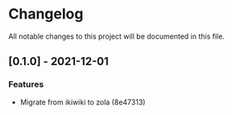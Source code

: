 # Changelog

All notable changes to this project will be documented in this file.

## [0.1.0] - 2021-12-01

### Features
- Migrate from ikiwiki to zola (8e47313)


